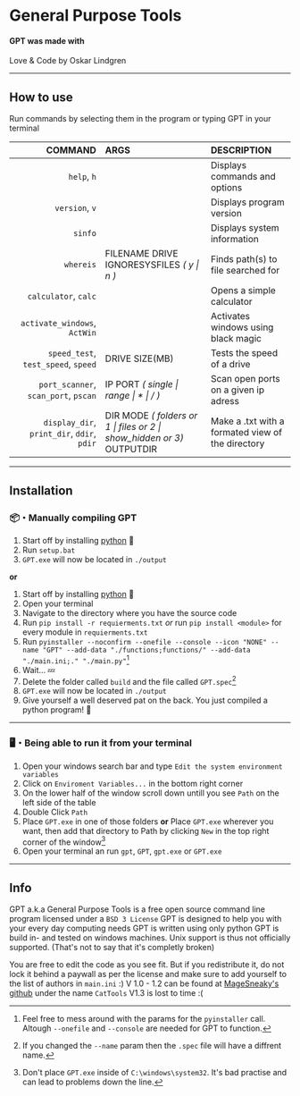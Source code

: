 # General Purpose Tools

#### GPT was made with
Love & Code by Oskar Lindgren

-----

## How to use
Run commands by selecting them in the program or typing GPT <COMMAND> <ARGS> in your terminal

| **COMMAND**                                | **ARGS**                                                               | **DESCRIPTION**                                   |
| -----------------------------------------: | :--------------------------------------------------------------------- | :------------------------------------------------ |
|                                `help`, `h` |                                                                        | Displays commands and options                     |
|                             `version`, `v` |                                                                        | Displays program version                          |
|                                    `sinfo` |                                                                        | Displays system information                       |
|                                  `whereis` | FILENAME DRIVE IGNORESYSFILES *( y \| n )*                             | Finds path(s) to file searched for                |
|                       `calculator`, `calc` |                                                                        | Opens a simple calculator                         |
|               `activate_windows`, `ActWin` |                                                                        | Activates windows using black magic               |
|        `speed_test`, `test_speed`, `speed` | DRIVE SIZE(MB)                                                         | Tests the speed of a drive                        |
|       `port_scanner`, `scan_port`, `pscan` | IP PORT *( single \| range \| * \| / )*                                | Scan open ports on a given ip adress              |
| `display_dir`, `print_dir`, `ddir`, `pdir` | DIR MODE *( folders or 1 \| files or 2 \| show_hidden or 3)* OUTPUTDIR | Make a .txt with a formated view of the directory |

-----

## Installation 

### 📦・Manually compiling GPT
1. Start off by installing [python](https://www.python.org/) 🐍
2. Run `setup.bat`
3. `GPT.exe` will now be located in `./output`

**or**

1. Start off by installing [python](https://www.python.org/) 🐍
2. Open your terminal
3. Navigate to the directory where you have the source code
4. Run `pip install -r requierments.txt` *or* run `pip install <module>` for every module in `requierments.txt`
5. Run `pyinstaller --noconfirm --onefile --console --icon "NONE" --name "GPT" --add-data "./functions;functions/" --add-data "./main.ini;." "./main.py"`[^1]
6. Wait... 💤
7. Delete the folder called `build` and the file called `GPT.spec`[^2]
8. `GPT.exe` will now be located in `./output`
9. Give yourself a well deserved pat on the back. You just compiled a python program! 🎉

***

### 🖥️・Being able to run it from your terminal
1. Open your windows search bar and type `Edit the system environment variables`
2. Click on `Enviroment Variables...` in the bottom right corner
3. On the lower half of the window scroll down untill you see `Path` on the left side of the table
4. Double Click `Path`
5. Place `GPT.exe` in one of those folders **or** Place `GPT.exe` wherever you want, then add that directory to Path by clicking `New` in the top right corner of the window[^3]
6. Open your terminal an run `gpt`, `GPT`, `gpt.exe` or `GPT.exe`

-----

## Info
   GPT a.k.a General Purpose Tools is a free open source command line program licensed under a `BSD 3 License`
   GPT is designed to help you with your every day computing needs
   GPT is written using only python
   GPT is build in- and tested on windows machines. Unix support is thus not officially supported. (That's not to say that it's completly broken)

   You are free to edit the code as you see fit. But if you redistribute it, do not lock it behind a paywall as per the license and make sure to add yourself to the list of authors in `main.ini` :\)
   V 1.0 - 1.2 can be found at [MageSneaky's github](https://github.com/MageSneaky/CatTools) under the name `CatTools`
   V1.3 is lost to time :\(

[^1]: Feel free to mess around with the params for the `pyinstaller` call. Altough `--onefile` and `--console` are needed for GPT to function.  
[^2]: If you changed the `--name` param then the `.spec` file will have a diffrent name.  
[^3]: Don't place `GPT.exe` inside of `C:\windows\system32`. It's bad practise and can lead to problems down the line.  
